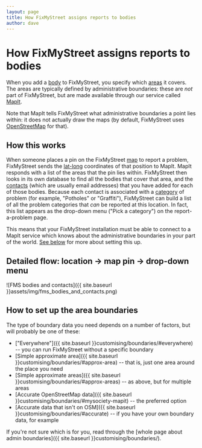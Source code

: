 ```yaml
---
layout: page
title: How FixMyStreet assigns reports to bodies
author: dave
---
```


# How FixMyStreet assigns reports to bodies

<p class="lead">
  When you add a <a href="{{ site.baseurl }}glossary/#body" class="glossary">body</a>
  to FixMyStreet, you specify which <a href="{{ site.baseurl }}glossary/#area" class="glossary">areas</a>
  it covers. The areas are typically defined by administrative boundaries: these
  are <em>not</em> part of FixMyStreet, but are made available through our
  service called <a href="{{ site.baseurl }}glossary/#mapit" class="glossary">MapIt</a>.
</p>

Note that MapIt tells FixMyStreet what administrative boundaries a point lies
within: it does not actually draw the maps (by default, FixMyStreet uses
<a href="{{ site.baseurl }}glossary/#osm" class="glossary">OpenStreetMap</a> for that).

## How this works

When someone places a pin on the FixMyStreet
<a href="{{ site.baseurl }}glossary/#map" class="glossary">map</a>
to report a problem, FixMyStreet sends the 
<a href="{{ site.baseurl }}glossary/#latlong" class="glossary">lat-long</a>
coordinates of that position to MapIt. MapIt responds with a list of the areas
that the pin lies within. FixMyStreet then looks in its own database to find
all the bodies that cover that area, and the
<a href="{{ site.baseurl }}glossary/#contact" class="glossary">contacts</a>
(which are usually email addresses) that you have added for each of
those bodies. Because each contact is associated with a
<a href="{{ site.baseurl }}glossary/#category" class="glossary">category</a>
of problem (for example, "Potholes" or "Graffiti"), FixMyStreet can build a
list of all the problem categories that *can* be reported at this location. In
fact, this list appears as the drop-down menu ("Pick a category") on the
report-a-problem page.

This means that your FixMyStreet installation must be able to connect to a
MapIt service which knows about the administrative boundaries in your part of the
world. [See below](#boundaries) for more about setting this up.

## Detailed flow: location &rarr; map pin &rarr; drop-down menu

![FMS bodies and contacts]({{ site.baseurl }}assets/img/fms_bodies_and_contacts.png)

<a name="boundaries"> </a>

## How to set up the area boundaries

The type of boundary data you need depends on a number of factors, but will
probably be one of these:

   * ["Everywhere"]({{ site.baseurl }}customising/boundaries/#everywhere) -- you can run FixMyStreet without a specific boundary
   * [Simple approximate area]({{ site.baseurl }}customising/boundaries/#approx-area) -- that is, just one area around the place you need
   * [Simple approximate areas]({{ site.baseurl }}customising/boundaries/#approx-areas) -- as above, but for multiple areas
   * [Accurate OpenStreetMap data]({{ site.baseurl }}customising/boundaries/#mysociety-mapit) -- the preferred option
   * [Accurate data that isn't on OSM]({{ site.baseurl }}customising/boundaries/#accurate) -- if you have your own boundary data, for example

If you're not sure which is for you, read through the 
[whole page about admin boundaries]({{ site.baseurl }}customising/boundaries/).


